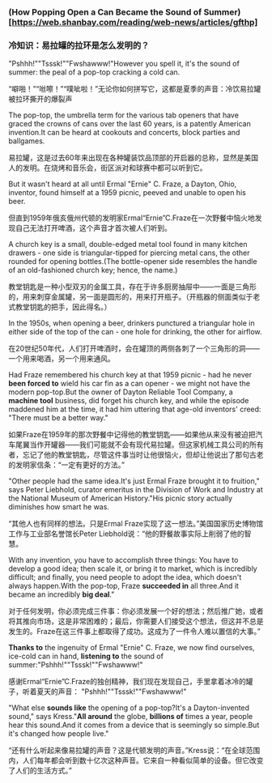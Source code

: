 ### (How Popping Open a Can Became the Sound of Summer)[https://web.shanbay.com/reading/web-news/articles/gfthp]
### 冷知识：易拉罐的拉环是怎么发明的？

"Pshhh!""Tsssk!""Fwshawww!"However you spell it, it's the sound of summer: the peal of a pop-top cracking a cold can.

“噼啪！”“咝嚓！”“噗呲啦！”无论你如何拼写它，这都是夏季的声音：冷饮易拉罐被拉环撕开的爆裂声

The pop-top, the umbrella term for the various tab openers that have graced the crowns of cans over the last 60 years, is a patently American invention.It can be heard at cookouts and concerts, block parties and ballgames.

易拉罐，这是过去60年来出现在各种罐装饮品顶部的开启器的总称，显然是美国人的发明。在烧烤和音乐会，街区派对和球赛中都可以听到它。

But it wasn't heard at all until Ermal "Ernie" C. Fraze, a Dayton, Ohio, inventor, found himself at a 1959 picnic, peeved and unable to open his beer.

但直到1959年俄亥俄州代顿的发明家Ermal“Ernie”C.Fraze在一次野餐中恼火地发现自己无法打开啤酒，这个声音才首次被人们听到。

A church key is a small, double-edged metal tool found in many kitchen drawers - one side is triangular-tipped for piercing metal cans, the other rounded for opening bottles.(The bottle-opener side resembles the handle of an old-fashioned church key; hence, the name.)

教堂钥匙是一种小型双刃的金属工具，存在于许多厨房抽屉中——一面是三角形的，用来刺穿金属罐，另一面是圆形的，用来打开瓶子。（开瓶器的侧面类似于老式教堂钥匙的把手，因此得名。）

In the 1950s, when opening a beer, drinkers punctured a triangular hole in either side of the top of the can - one hole for drinking, the other for airflow.

在20世纪50年代，人们打开啤酒时，会在罐顶的两侧各刺了一个三角形的洞——一个用来喝酒，另一个用来通风。

Had Fraze remembered his church key at that 1959 picnic - had he never **been forced to** wield his car fin as a can opener - we might not have the modern pop-top.But the owner of Dayton Reliable Tool Company, a **machine tool** business, did forget his church key, and while the episode maddened him at the time, it had him uttering that age-old inventors' creed: "There must be a better way."

如果Fraze在1959年的那次野餐中记得他的教堂钥匙——如果他从来没有被迫把汽车尾翼当作开罐器——我们可能就不会有现代易拉罐。但这家机械工具公司的所有者，忘记了他的教堂钥匙，尽管这件事当时让他很恼火，但却让他说出了那句古老的发明家信条：“一定有更好的方法。”

"Other people had the same idea.It's just Ermal Fraze brought it to fruition," says Peter Liebhold, curator emeritus in the Division of Work and Industry at the National Museum of American History."His picnic story actually diminishes how smart he was.

“其他人也有同样的想法。只是Ermal Fraze实现了这一想法。”美国国家历史博物馆工作与工业部名誉馆长Peter Liebhold说：“他的野餐故事实际上削弱了他的智慧。

With any invention, you have to accomplish three things: You have to develop a good idea; then scale it, or bring it to market, which is incredibly difficult; and finally, you need people to adopt the idea, which doesn't always happen.With the pop-top, Fraze **succeeded in** all three.And it became an incredibly **big deal**."

对于任何发明，你必须完成三件事：你必须发展一个好的想法；然后推广她，或者将其推向市场，这是非常困难的；最后，你需要人们接受这个想法，但这并不总是发生的。Fraze在这三件事上都取得了成功。这成为了一件令人难以置信的大事。”

**Thanks to** the ingenuity of Ermal "Ernie" C. Fraze, we now find ourselves, ice-cold can in hand, **listening to** the sound of summer:"Pshhh!""Tsssk!""Fwshawww!"

感谢Ermal“Ernie”C.Fraze的独创精神，我们现在发现自己，手里拿着冰冷的罐子，听着夏天的声音： "Pshhh!""Tsssk!""Fwshawww!"

"What else **sounds like** the opening of a pop-top?It's a Dayton-invented sound," says Kress."**All around** the globe, **billions of** times a year, people hear this sound.And it comes from a device that is seemingly so simple.But it's changed how people live."

“还有什么听起来像易拉罐的声音？这是代顿发明的声音。”Kress说：“在全球范围内，人们每年都会听到数十亿次这种声音。它来自一种看似简单的设备。但它改变了人们的生活方式。”
